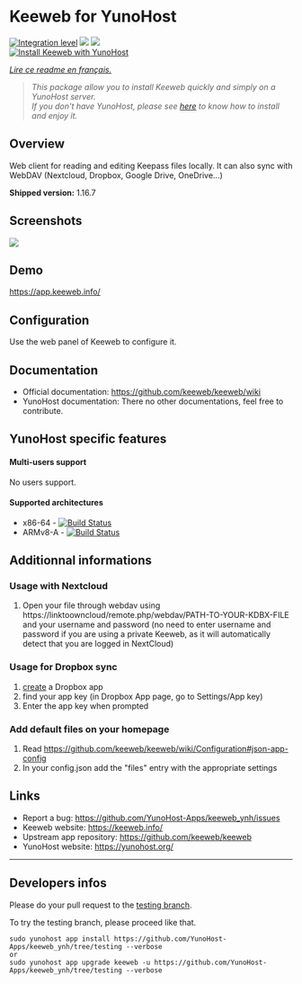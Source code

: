 # Keeweb for YunoHost

[![Integration level](https://dash.yunohost.org/integration/keeweb.svg)](https://dash.yunohost.org/appci/app/keeweb) ![](https://ci-apps.yunohost.org/ci/badges/keeweb.status.svg) ![](https://ci-apps.yunohost.org/ci/badges/keeweb.maintain.svg)  
[![Install Keeweb with YunoHost](https://install-app.yunohost.org/install-with-yunohost.svg)](https://install-app.yunohost.org/?app=keeweb)

*[Lire ce readme en français.](./README_fr.md)*

> *This package allow you to install Keeweb quickly and simply on a YunoHost server.  
If you don't have YunoHost, please see [here](https://yunohost.org/#/install) to know how to install and enjoy it.*

## Overview
Web client for reading and editing Keepass files locally. It can also sync with WebDAV (Nextcloud, Dropbox, Google Drive, OneDrive...)

**Shipped version:** 1.16.7

## Screenshots

![](https://github.com/keeweb/keeweb/blob/master/img/screenshot.png)

## Demo

https://app.keeweb.info/

## Configuration

Use the web panel of Keeweb to configure it.

## Documentation

 * Official documentation: https://github.com/keeweb/keeweb/wiki
 * YunoHost documentation: There no other documentations, feel free to contribute.

## YunoHost specific features

#### Multi-users support

No users support.

#### Supported architectures

* x86-64 - [![Build Status](https://ci-apps.yunohost.org/ci/logs/keeweb%20%28Apps%29.svg)](https://ci-apps.yunohost.org/ci/apps/keeweb/)
* ARMv8-A - [![Build Status](https://ci-apps-arm.yunohost.org/ci/logs/keeweb%20%28Apps%29.svg)](https://ci-apps-arm.yunohost.org/ci/apps/keeweb/)

## Additionnal informations

### Usage with Nextcloud
1. Open your file through webdav using https://linktoowncloud/remote.php/webdav/PATH-TO-YOUR-KDBX-FILE and your username and password (no need to enter username and password if you are using a private Keeweb, as it will automatically detect that you are logged in NextCloud)

### Usage for Dropbox sync
1. [create](https://www.dropbox.com/developers/apps/create) a Dropbox app
2. find your app key (in Dropbox App page, go to Settings/App key)
3. Enter the app key when prompted

### Add default files on your homepage
1. Read https://github.com/keeweb/keeweb/wiki/Configuration#json-app-config
2. In your config.json add the "files" entry with the appropriate settings

## Links

 * Report a bug: https://github.com/YunoHost-Apps/keeweb_ynh/issues
 * Keeweb website: https://keeweb.info/
 * Upstream app repository: https://github.com/keeweb/keeweb
 * YunoHost website: https://yunohost.org/

---

## Developers infos

Please do your pull request to the [testing branch](https://github.com/YunoHost-Apps/keeweb_ynh/tree/testing).

To try the testing branch, please proceed like that.
```
sudo yunohost app install https://github.com/YunoHost-Apps/keeweb_ynh/tree/testing --verbose
or
sudo yunohost app upgrade keeweb -u https://github.com/YunoHost-Apps/keeweb_ynh/tree/testing --verbose
```
